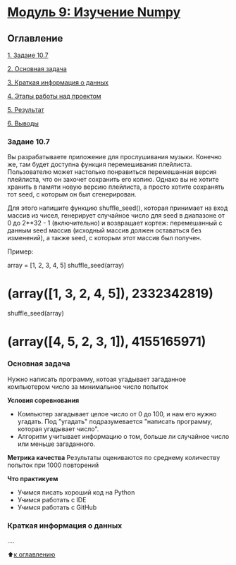 # [Модуль 9: Изучение Numpy](https://github.com/Alexx-Yu/python_classes)

## Оглавление

[1. Задаие 10.7](https://github.com/Alexx-Yu/python_classes/tree/main/Project%200/readme.md#Описание-проекта)

[2. Основная задача](https://github.com/Alexx-Yu/python_classes/tree/main/Project%200/readme.md#Основная-задача)

[3. Краткая информация о данных](https://github.com/Alexx-Yu/python_classes/tree/main/Project%200/readme.md#Краткая-информация-о-данных)

[4. Этапы работы над проектом](https://github.com/Alexx-Yu/python_classes/tree/main/Project%200/readme.md#Этапы-работы-над-проектом)

[5. Результат](https://github.com/Alexx-Yu/python_classes/tree/main/Project%200/readme.md#Результат)

[6. Выводы](https://github.com/Alexx-Yu/python_classes/tree/main/Project%200/readme.md#Выводы)


### Задаие 10.7
Вы разрабатываете приложение для прослушивания музыки. Конечно же, там будет доступна функция перемешивания плейлиста. Пользователю может настолько понравиться перемешанная версия плейлиста, что он захочет сохранить его копию. Однако вы не хотите хранить в памяти новую версию плейлиста, а просто хотите сохранять тот seed, с которым он был сгенерирован.

Для этого напишите функцию shuffle_seed(<array>),  которая принимает на вход массив из чисел, генерирует случайное число для seed в диапазоне от 0 до 2**32 - 1 (включительно) и возвращает кортеж: перемешанный с данным seed массив (исходный массив должен оставаться без изменений), а также seed, с которым этот массив был получен.

Пример:

array = [1, 2, 3, 4, 5]
shuffle_seed(array)
# (array([1, 3, 2, 4, 5]), 2332342819)
shuffle_seed(array)
# (array([4, 5, 2, 3, 1]), 4155165971)


### Основная задача
Нужно написать программу, котоая угадывает загаданное компьютером число за минимальное число попыток

**Условия соревнования**
- Компьютер загадывает целое число от 0 до 100, и нам его нужно угадать. Под "угадать" подразумевается "написать программу, которая угадывает число".
- Алгоритм учитывает информацию о том, больше ли случайное число или меньше загаданного.

**Метрика качества**
Результаты оцениваются по среднему количеству попыток при 1000 повторений

**Что практикуем**
- Учимся писать хороший код на Python
- Учимся работать с IDE
- Учимся работать с GitHub

### Краткая информация о данных
....

:arrow_up:[к оглавлению](https://github.com/Alexx-Yu/python_classes/tree/main/Project%200/readme.md#Оглавление)

